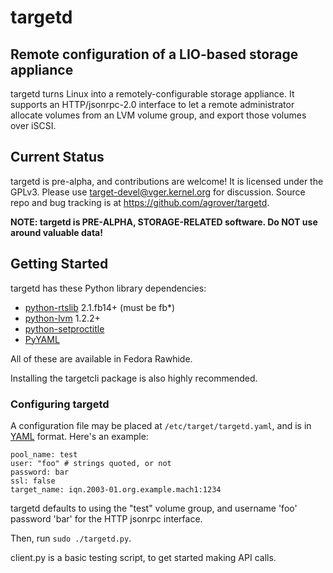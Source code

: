targetd
=======

Remote configuration of a LIO-based storage appliance
-----------------------------------------------------
targetd turns Linux into a remotely-configurable storage appliance. It
supports an HTTP/jsonrpc-2.0 interface to let a remote administrator
allocate volumes from an LVM volume group, and export those volumes
over iSCSI.

Current Status
--------------
targetd is pre-alpha, and contributions are welcome! It is licensed
under the GPLv3. Please use target-devel@vger.kernel.org for
discussion. Source repo and bug tracking is at
https://github.com/agrover/targetd.

**NOTE: targetd is PRE-ALPHA, STORAGE-RELATED software. Do NOT use
  around valuable data!**

Getting Started
---------------
targetd has these Python library dependencies:
* [python-rtslib](https://github.com/agrover/rtslib-fb) 2.1.fb14+  (must be fb*)
* [python-lvm](https://github.com/agrover/python-lvm) 1.2.2+
* [python-setproctitle](https://github.com/dvarrazzo/py-setproctitle)
* [PyYAML](http://pyyaml.org/)

All of these are available in Fedora Rawhide.

Installing the targetcli package is also highly recommended.

### Configuring targetd

A configuration file may be placed at `/etc/target/targetd.yaml`, and
is in [YAML](http://www.yaml.org/spec/1.2/spec.html) format. Here's
an example:

    pool_name: test
    user: "foo" # strings quoted, or not
    password: bar
    ssl: false
    target_name: iqn.2003-01.org.example.mach1:1234

targetd defaults to using the "test" volume group, and username 'foo'
password 'bar' for the HTTP jsonrpc interface.

Then, run `sudo ./targetd.py`.

client.py is a basic testing script, to get started making API calls.
